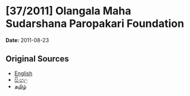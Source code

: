# [37/2011] Olangala Maha Sudarshana Paropakari Foundation

**Date:** 2011-08-23

## Original Sources

- [English](https://documents.gov.lk/view/acts/2011/8/37-2011_E.pdf)
- [සිංහල](https://documents.gov.lk/view/acts/2011/8/37-2011_S.pdf)
- [தமிழ்](https://documents.gov.lk/view/acts/2011/8/37-2011_T.pdf)
